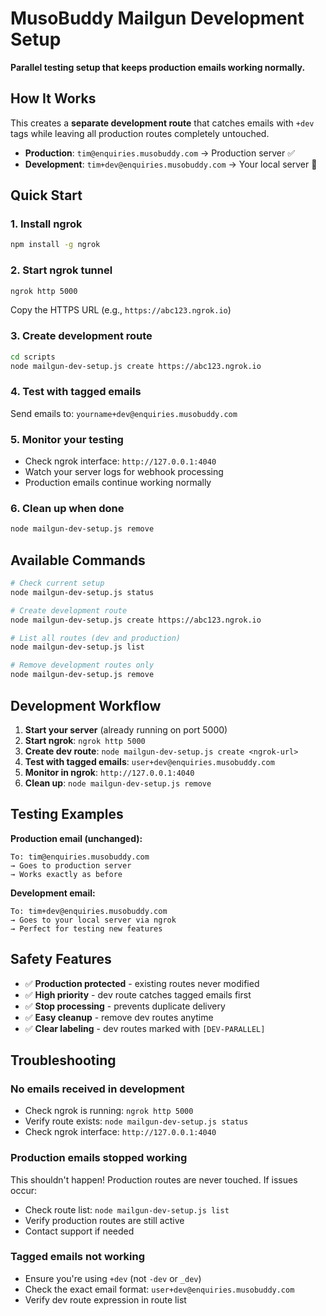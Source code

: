 # MusoBuddy Mailgun Development Setup

**Parallel testing setup that keeps production emails working normally.**

## How It Works

This creates a **separate development route** that catches emails with `+dev` tags while leaving all production routes completely untouched.

- **Production**: `tim@enquiries.musobuddy.com` → Production server ✅
- **Development**: `tim+dev@enquiries.musobuddy.com` → Your local server 🧪

## Quick Start

### 1. Install ngrok
```bash
npm install -g ngrok
```

### 2. Start ngrok tunnel
```bash
ngrok http 5000
```
Copy the HTTPS URL (e.g., `https://abc123.ngrok.io`)

### 3. Create development route
```bash
cd scripts
node mailgun-dev-setup.js create https://abc123.ngrok.io
```

### 4. Test with tagged emails
Send emails to: `yourname+dev@enquiries.musobuddy.com`

### 5. Monitor your testing
- Check ngrok interface: `http://127.0.0.1:4040`
- Watch your server logs for webhook processing
- Production emails continue working normally

### 6. Clean up when done
```bash
node mailgun-dev-setup.js remove
```

## Available Commands

```bash
# Check current setup
node mailgun-dev-setup.js status

# Create development route
node mailgun-dev-setup.js create https://abc123.ngrok.io

# List all routes (dev and production)
node mailgun-dev-setup.js list

# Remove development routes only
node mailgun-dev-setup.js remove
```

## Development Workflow

1. **Start your server** (already running on port 5000)
2. **Start ngrok**: `ngrok http 5000` 
3. **Create dev route**: `node mailgun-dev-setup.js create <ngrok-url>`
4. **Test with tagged emails**: `user+dev@enquiries.musobuddy.com`
5. **Monitor in ngrok**: `http://127.0.0.1:4040`
6. **Clean up**: `node mailgun-dev-setup.js remove`

## Testing Examples

**Production email (unchanged):**
```
To: tim@enquiries.musobuddy.com
→ Goes to production server
→ Works exactly as before
```

**Development email:**
```
To: tim+dev@enquiries.musobuddy.com  
→ Goes to your local server via ngrok
→ Perfect for testing new features
```

## Safety Features

- ✅ **Production protected** - existing routes never modified
- ✅ **High priority** - dev route catches tagged emails first  
- ✅ **Stop processing** - prevents duplicate delivery
- ✅ **Easy cleanup** - remove dev routes anytime
- ✅ **Clear labeling** - dev routes marked with `[DEV-PARALLEL]`

## Troubleshooting

### No emails received in development
- Check ngrok is running: `ngrok http 5000`
- Verify route exists: `node mailgun-dev-setup.js status`
- Check ngrok interface: `http://127.0.0.1:4040`

### Production emails stopped working
This shouldn't happen! Production routes are never touched. If issues occur:
- Check route list: `node mailgun-dev-setup.js list`
- Verify production routes are still active
- Contact support if needed

### Tagged emails not working
- Ensure you're using `+dev` (not `-dev` or `_dev`)
- Check the exact email format: `user+dev@enquiries.musobuddy.com`
- Verify dev route expression in route list